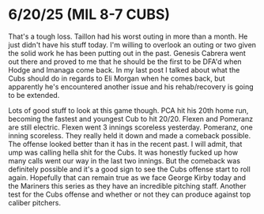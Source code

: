 # 6/20/25 (MIL 8-7 CUBS)

That's a tough loss. Taillon had his worst outing in more than a month. He just didn't have his stuff today. I'm willing to overlook an outing or two given the solid work he has been putting out in the past. Genesis Cabrera went out there and proved to me that he should be the first to be DFA'd when Hodge and Imanaga come back. In my last post I talked about what the Cubs should do in regards to Eli Morgan when he comes back, but apparently he's encountered another issue and his rehab/recovery is going to be extended. 

Lots of good stuff to look at this game though. PCA hit his 20th home run, becoming the fastest and youngest Cub to hit 20/20. Flexen and Pomeranz are still electric. Flexen went 3 innings scoreless yesterday. Pomeranz, one inning scoreless. They really held it down and made a comeback possible. The offense looked better than it has in the recent past. I will admit, that ump was calling hella shit for the Cubs. It was honestly fucked up how many calls went our way in the last two innings. But the comeback was definitely possible and it's a good sign to see the Cubs offense start to roll again. Hopefully that can remain true as we face George Kirby today and the Mariners this series as they have an incredible pitching staff. Another test for the Cubs offense and whether or not they can produce against top caliber pitchers.